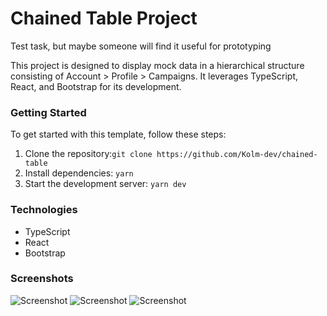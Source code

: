 # Chained Table Project

Test task, but maybe someone will find it useful for prototyping

This project is designed to display mock data in a hierarchical structure consisting of Account > Profile > Campaigns. It leverages TypeScript, React, and Bootstrap for its development.

### Getting Started

To get started with this template, follow these steps:

1. Clone the repository:`git clone https://github.com/Kolm-dev/chained-table`
2. Install dependencies: `yarn`
3. Start the development server: `yarn dev`

### Technologies

- TypeScript
- React
- Bootstrap

### Screenshots

![Screenshot](https://i2.paste.pics/9a8147ca0bc2f8f565e2a451e45ae919.png)
![Screenshot](https://i2.paste.pics/ca0c83a66818e3ca5b36e540333f5102.png)
![Screenshot](https://i2.paste.pics/ca381da6b3e321d9dc73b01c912b4656.png)
